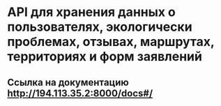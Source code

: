 # API для хранения данных о пользователях, экологически проблемах, отзывах, маршрутах, территориях и форм заявлений

## Ссылка на документацию http://194.113.35.2:8000/docs#/
